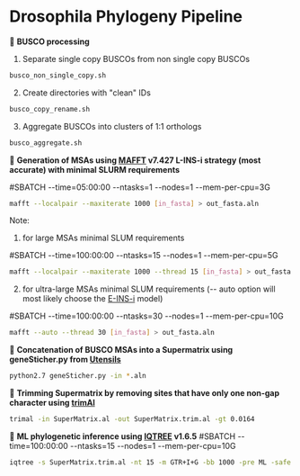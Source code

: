 # Drosophila Phylogeny Pipeline 

:red_circle: **BUSCO processing**
1) Separate single copy BUSCOs from non single copy BUSCOs    
```bash
busco_non_single_copy.sh
```
2) Create directories with "clean" IDs     
```bash
busco_copy_rename.sh
```     
3) Aggregate BUSCOs into clusters of 1:1 orthologs 
```bash
busco_aggregate.sh
```
:red_circle: **Generation of MSAs using [MAFFT](https://mafft.cbrc.jp/alignment/software/) v7.427 L-INS-i strategy (most accurate) with minimal SLURM requirements**

#SBATCH --time=05:00:00 --ntasks=1 --nodes=1 --mem-per-cpu=3G
```bash
mafft --localpair --maxiterate 1000 [in_fasta] > out_fasta.aln
```
Note: 
1) for large MSAs minimal SLUM requirements 

#SBATCH --time=100:00:00 --ntasks=15 --nodes=1 --mem-per-cpu=5G
```bash
mafft --localpair --maxiterate 1000 --thread 15 [in_fasta] > out_fasta.aln
```
2) for ultra-large MSAs minimal SLUM requirements (-- auto option will most likely choose the [E-INS-i](https://mafft.cbrc.jp/alignment/software/manual/manual.html) model)

#SBATCH --time=100:00:00 --ntasks=30 --nodes=1 --mem-per-cpu=10G
```bash
mafft --auto --thread 30 [in_fasta] > out_fasta.aln
```
:red_circle: **Concatenation of BUSCO MSAs into a Supermatrix using geneSticher.py from [Utensils](https://github.com/ballesterus/Utensils)**  
```bash
python2.7 geneSticher.py -in *.aln
```

:red_circle: **Trimming Supermatrix by removing sites that have only one non-gap character using [trimAl](http://trimal.cgenomics.org/introduction)**
```bash
trimal -in SuperMatrix.al -out SuperMatrix.trim.al -gt 0.0164
```
:red_circle: **ML phylogenetic inference using [IQTREE](http://www.iqtree.org/) v1.6.5**
#SBATCH --time=100:00:00 --ntasks=15 --nodes=1 --mem-per-cpu=10G
```bash
iqtree -s SuperMatrix.trim.al -nt 15 -m GTR+I+G -bb 1000 -pre ML -safe -bb 1000 -alrt 1000 -abayes
```
